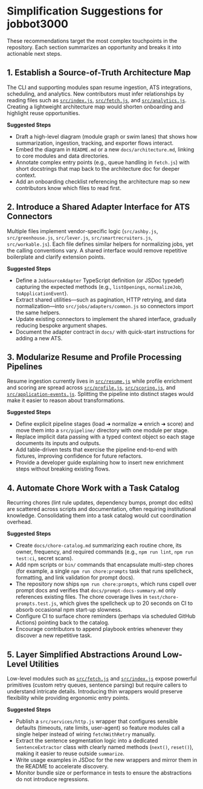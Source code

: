 # Simplification Suggestions for jobbot3000

These recommendations target the most complex touchpoints in the repository. Each section summarizes
an opportunity and breaks it into actionable next steps.

## 1. Establish a Source-of-Truth Architecture Map
The CLI and supporting modules span resume ingestion, ATS integrations, scheduling, and analytics.
New contributors must infer relationships by reading files such as
[`src/index.js`](../src/index.js), [`src/fetch.js`](../src/fetch.js), and
[`src/analytics.js`](../src/analytics.js). Creating a lightweight architecture map would shorten
onboarding and highlight reuse opportunities.

**Suggested Steps**
- Draft a high-level diagram (module graph or swim lanes) that shows how summarization, ingestion,
  tracking, and exporter flows interact.
- Embed the diagram in `README.md` or a new `docs/architecture.md`, linking to core modules and data
  directories.
- Annotate complex entry points (e.g., queue handling in `fetch.js`) with short docstrings that map
  back to the architecture doc for deeper context.
- Add an onboarding checklist referencing the architecture map so new contributors know which files
  to read first.

## 2. Introduce a Shared Adapter Interface for ATS Connectors
Multiple files implement vendor-specific logic (`src/ashby.js`, `src/greenhouse.js`,
`src/lever.js`, `src/smartrecruiters.js`, `src/workable.js`). Each file defines similar helpers for
normalizing jobs, yet the calling conventions vary. A shared interface would remove repetitive
boilerplate and clarify extension points.

**Suggested Steps**
- Define a `JobSourceAdapter` TypeScript definition (or JSDoc typedef) capturing the expected
  methods (e.g., `listOpenings`, `normalizeJob`, `toApplicationEvent`).
- Extract shared utilities—such as pagination, HTTP retrying, and data normalization—into
  `src/jobs/adapters/common.js` so connectors import the same helpers.
- Update existing connectors to implement the shared interface, gradually reducing bespoke argument
  shapes.
- Document the adapter contract in `docs/` with quick-start instructions for adding a new ATS.

## 3. Modularize Resume and Profile Processing Pipelines
Resume ingestion currently lives in [`src/resume.js`](../src/resume.js) while profile enrichment and
scoring are spread across [`src/profile.js`](../src/profile.js), [`src/scoring.js`](../src/scoring.js),
and [`src/application-events.js`](../src/application-events.js). Splitting the pipeline into distinct
stages would make it easier to reason about transformations.

**Suggested Steps**
- Define explicit pipeline stages (load ➜ normalize ➜ enrich ➜ score) and move them into a
  `src/pipeline/` directory with one module per stage.
- Replace implicit data passing with a typed context object so each stage documents its inputs and
  outputs.
- Add table-driven tests that exercise the pipeline end-to-end with fixtures, improving confidence
  for future refactors.
- Provide a developer guide explaining how to insert new enrichment steps without breaking existing
  flows.

## 4. Automate Chore Work with a Task Catalog
Recurring chores (lint rule updates, dependency bumps, prompt doc edits) are scattered across scripts
and documentation, often requiring institutional knowledge. Consolidating them into a task catalog
would cut coordination overhead.

**Suggested Steps**
- Create `docs/chore-catalog.md` summarizing each routine chore, its owner, frequency, and required
  commands (e.g., `npm run lint`, `npm run test:ci`, secret scans).
- Add npm scripts or `bin/` commands that encapsulate multi-step chores (for example, a single
  `npm run chore:prompts` task that runs spellcheck, formatting, and link validation for prompt docs).
- The repository now ships `npm run chore:prompts`, which runs cspell over prompt docs and verifies
  that `docs/prompt-docs-summary.md` only references existing files. The chore coverage lives in
  `test/chore-prompts.test.js`, which gives the spellcheck up to 20 seconds on CI to absorb
  occasional npm start-up slowness.
- Configure CI to surface chore reminders (perhaps via scheduled GitHub Actions) pointing back to the
  catalog.
- Encourage contributors to append playbook entries whenever they discover a new repetitive task.

## 5. Layer Simplified Abstractions Around Low-Level Utilities
Low-level modules such as [`src/fetch.js`](../src/fetch.js) and [`src/index.js`](../src/index.js)
expose powerful primitives (custom retry queues, sentence parsing) but require callers to understand
intricate details. Introducing thin wrappers would preserve flexibility while providing ergonomic
entry points.

**Suggested Steps**
- Publish a `src/services/http.js` wrapper that configures sensible defaults (timeouts, rate limits,
  user-agent) so feature modules call a single helper instead of wiring `fetchWithRetry` manually.
- Extract the sentence segmentation logic into a dedicated `SentenceExtractor` class with clearly
  named methods (`next()`, `reset()`), making it easier to reuse outside `summarize`.
- Write usage examples in JSDoc for the new wrappers and mirror them in the README to accelerate
  discovery.
- Monitor bundle size or performance in tests to ensure the abstractions do not introduce regressions.

